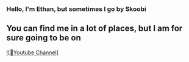 ### Hello, I'm Ethan, but sometimes I go by Skoobi
## You can find me in a lot of places, but I am for sure going to be on

[![🎥Youtube Channel]](https://www.youtube.com/channel/UCPYYBtmz_DE67b87hUeG9Wg)